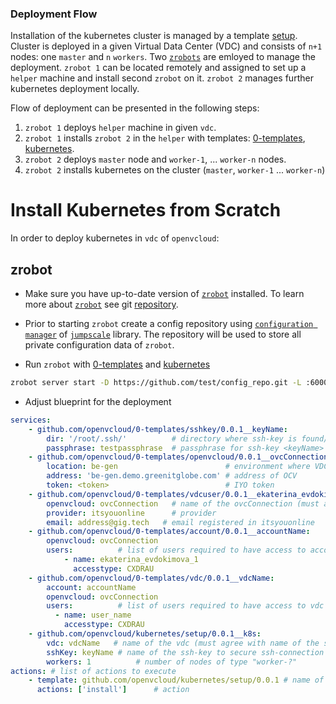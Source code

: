 ### Deployment Flow

Installation of the kubernetes cluster is managed by a template [setup]().
Cluster is deployed in a given Virtual Data Center (VDC) and consists of `n+1` nodes: one `master` and `n` `workers`.
Two [`zrobots`]() are emloyed to manage the deployment. `zrobot 1` can be located remotely and assigned to set up a `helper` machine and install second `zrobot` on it. `zrobot 2` manages further kubernetes deployment locally.

Flow of deployment can be presented in the following steps:

1. `zrobot 1` deploys `helper` machine in given `vdc`.
2. `zrobot 1` installs `zrobot 2` in the `helper` with templates: [0-templates](https://github.com/openvcloud/0-templates), [kubernetes](https://github.com/openvcloud/kubernetes).
3. `zrobot 2` deploys `master` node and `worker-1`, ... `worker-n` nodes.
4. `zrobot 2` installs kubernetes on the cluster (`master`, `worker-1` ... `worker-n`)


# Install Kubernetes from Scratch

In order to deploy kubernetes in `vdc` of `openvcloud`:

## **zrobot**
* Make sure you have up-to-date version of [`zrobot`](https://github.com/Jumpscale/0-robot) installed. To learn more about [`zrobot`](https://github.com/Jumpscale/0-robot) see git [repository](https://github.com/Jumpscale/0-robot).
* Prior to starting `zrobot` create a config repository using [`configuration manager`](https://github.com/Jumpscale/) of [`jumpscale`](https://github.com/Jumpscale/core9/blob/dd9a6e29025eeba48c192f30e436828b864c8747/docs/config/configmanager.md) library. The repository will be used to store all private configuration data of `zrobot`.

* Run `zrobot` with [0-templates](https://github.com/openvcloud/0-templates) and [kubernetes](https://github.com/openvcloud/kubernetes)

``` bash
zrobot server start -D https://github.com/test/config_repo.git -L :6000 -T git@github.com:openvcloud/kubernetes.git -T git@github.com:openvcloud/0-templates.git
```

* Adjust blueprint for the deployment
``` yaml
services:
    - github.com/openvcloud/0-templates/sshkey/0.0.1__keyName:
        dir: '/root/.ssh/'          # directory where ssh-key is found/created
        passphrase: testpassphrase  # passphrase for ssh-key <keyName>
    - github.com/openvcloud/0-templates/openvcloud/0.0.1__ovcConnection: # creates insnance in config manager
        location: be-gen                        # environment where VDC is deployed
        address: 'be-gen.demo.greenitglobe.com' # address of OCV
        token: <token>                          # IYO token
    - github.com/openvcloud/0-templates/vdcuser/0.0.1__ekaterina_evdokimova_1:
        openvcloud: ovcConnection   # name of the ovcConnection (must agree with name of the service running)
        provider: itsyouonline      # provider
        email: address@gig.tech   # email registered in itsyouonline
    - github.com/openvcloud/0-templates/account/0.0.1__accountName:
        openvcloud: ovcConnection
        users:          # list of users required to have access to account
            - name: ekaterina_evdokimova_1
              accesstype: CXDRAU           
    - github.com/openvcloud/0-templates/vdc/0.0.1__vdcName:
        account: accountName
        openvcloud: ovcConnection
        users:          # list of users required to have access to vdc
          - name: user_name
            accesstype: CXDRAU                      
    - github.com/openvcloud/kubernetes/setup/0.0.1__k8s:
        vdc: vdcName   # name of the vdc (must agree with name of the service running)
        sshKey: keyName # name of the ssh-key to secure ssh-connection with `helper` node
        workers: 1          # number of nodes of type "worker-?"
actions: # list of actions to execute
    - template: github.com/openvcloud/kubernetes/setup/0.0.1 # name of the template
      actions: ['install']      # action
```

